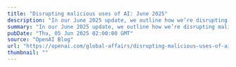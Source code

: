```yaml
---
title: "Disrupting malicious uses of AI: June 2025"
description: "In our June 2025 update, we outline how we’re disrupting malicious uses of AI—through safety tools that detect and counter abuse, support democratic values, and promote responsible AI deployment for the benefit of all."
summary: "In our June 2025 update, we outline how we’re disrupting malicious uses of AI—through safety tools that detect and counter abuse, support democratic values, and promote responsible AI deployment for the benefit of all."
pubDate: "Thu, 05 Jun 2025 02:00:00 GMT"
source: "OpenAI Blog"
url: "https://openai.com/global-affairs/disrupting-malicious-uses-of-ai-june-2025"
thumbnail: ""
---
```


